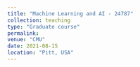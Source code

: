 ```yaml
---
title: "Machine Learning and AI - 24787"
collection: teaching
type: "Graduate course"
permalink: 
venue: "CMU"
date: 2021-08-15
location: "Pitt, USA"
---
```

